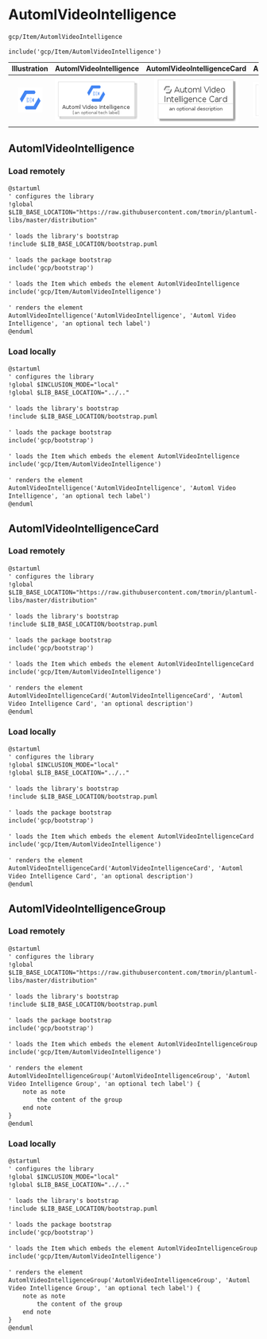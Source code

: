 # AutomlVideoIntelligence


```text
gcp/Item/AutomlVideoIntelligence
```

```text
include('gcp/Item/AutomlVideoIntelligence')
```



| Illustration | AutomlVideoIntelligence | AutomlVideoIntelligenceCard | AutomlVideoIntelligenceGroup |
| :---: | :---: | :---: | :---: |
| ![illustration for Illustration](../../gcp/Item/AutomlVideoIntelligence.png) | ![illustration for AutomlVideoIntelligence](../../gcp/Item/AutomlVideoIntelligence.Local.png) | ![illustration for AutomlVideoIntelligenceCard](../../gcp/Item/AutomlVideoIntelligenceCard.Local.png) | ![illustration for AutomlVideoIntelligenceGroup](../../gcp/Item/AutomlVideoIntelligenceGroup.Local.png) |




## AutomlVideoIntelligence

### Load remotely
```plantuml
@startuml
' configures the library
!global $LIB_BASE_LOCATION="https://raw.githubusercontent.com/tmorin/plantuml-libs/master/distribution"

' loads the library's bootstrap
!include $LIB_BASE_LOCATION/bootstrap.puml

' loads the package bootstrap
include('gcp/bootstrap')

' loads the Item which embeds the element AutomlVideoIntelligence
include('gcp/Item/AutomlVideoIntelligence')

' renders the element
AutomlVideoIntelligence('AutomlVideoIntelligence', 'Automl Video Intelligence', 'an optional tech label')
@enduml
```

### Load locally
```plantuml
@startuml
' configures the library
!global $INCLUSION_MODE="local"
!global $LIB_BASE_LOCATION="../.."

' loads the library's bootstrap
!include $LIB_BASE_LOCATION/bootstrap.puml

' loads the package bootstrap
include('gcp/bootstrap')

' loads the Item which embeds the element AutomlVideoIntelligence
include('gcp/Item/AutomlVideoIntelligence')

' renders the element
AutomlVideoIntelligence('AutomlVideoIntelligence', 'Automl Video Intelligence', 'an optional tech label')
@enduml
```

## AutomlVideoIntelligenceCard

### Load remotely
```plantuml
@startuml
' configures the library
!global $LIB_BASE_LOCATION="https://raw.githubusercontent.com/tmorin/plantuml-libs/master/distribution"

' loads the library's bootstrap
!include $LIB_BASE_LOCATION/bootstrap.puml

' loads the package bootstrap
include('gcp/bootstrap')

' loads the Item which embeds the element AutomlVideoIntelligenceCard
include('gcp/Item/AutomlVideoIntelligence')

' renders the element
AutomlVideoIntelligenceCard('AutomlVideoIntelligenceCard', 'Automl Video Intelligence Card', 'an optional description')
@enduml
```

### Load locally
```plantuml
@startuml
' configures the library
!global $INCLUSION_MODE="local"
!global $LIB_BASE_LOCATION="../.."

' loads the library's bootstrap
!include $LIB_BASE_LOCATION/bootstrap.puml

' loads the package bootstrap
include('gcp/bootstrap')

' loads the Item which embeds the element AutomlVideoIntelligenceCard
include('gcp/Item/AutomlVideoIntelligence')

' renders the element
AutomlVideoIntelligenceCard('AutomlVideoIntelligenceCard', 'Automl Video Intelligence Card', 'an optional description')
@enduml
```

## AutomlVideoIntelligenceGroup

### Load remotely
```plantuml
@startuml
' configures the library
!global $LIB_BASE_LOCATION="https://raw.githubusercontent.com/tmorin/plantuml-libs/master/distribution"

' loads the library's bootstrap
!include $LIB_BASE_LOCATION/bootstrap.puml

' loads the package bootstrap
include('gcp/bootstrap')

' loads the Item which embeds the element AutomlVideoIntelligenceGroup
include('gcp/Item/AutomlVideoIntelligence')

' renders the element
AutomlVideoIntelligenceGroup('AutomlVideoIntelligenceGroup', 'Automl Video Intelligence Group', 'an optional tech label') {
    note as note
        the content of the group
    end note
}
@enduml
```

### Load locally
```plantuml
@startuml
' configures the library
!global $INCLUSION_MODE="local"
!global $LIB_BASE_LOCATION="../.."

' loads the library's bootstrap
!include $LIB_BASE_LOCATION/bootstrap.puml

' loads the package bootstrap
include('gcp/bootstrap')

' loads the Item which embeds the element AutomlVideoIntelligenceGroup
include('gcp/Item/AutomlVideoIntelligence')

' renders the element
AutomlVideoIntelligenceGroup('AutomlVideoIntelligenceGroup', 'Automl Video Intelligence Group', 'an optional tech label') {
    note as note
        the content of the group
    end note
}
@enduml
```

